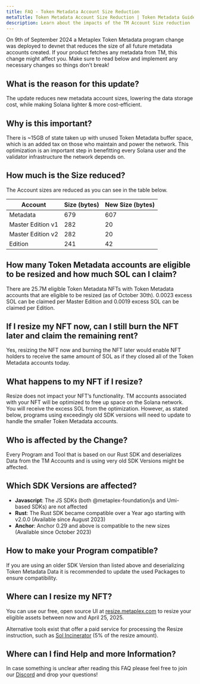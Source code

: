 ```yaml
---
title: FAQ - Token Metadata Account Size Reduction
metaTitle: Token Metadata Account Size Reduction | Token Metadata Guides
description: Learn about the impacts of the TM Account Size reduction
---
```


On 9th of September 2024 a Metaplex Token Metadata program change was deployed to devnet that reduces the size of all future metadata accounts created. If your product fetches any metadata from TM, this change might affect you. Make sure to read below and implement any necessary changes so things don't break!

## What is the reason for this update?

The update reduces new metadata account sizes, lowering the data storage cost, while making Solana lighter & more cost-efficient.

## Why is this important?

There is ~15GB of state taken up with unused Token Metadata buffer space, which is an added tax on those who maintain and power the network. This optimization is an important step in benefitting every Solana user and the validator infrastructure the network depends on.

## How much is the Size reduced?

The Account sizes are reduced as you can see in the table below.

| Account           | Size (bytes) | New Size (bytes) |
| ----------------- | ------------ | ---------------- |
| Metadata          | 679          | 607              |
| Master Edition v1 | 282          | 20               |
| Master Edition v2 | 282          | 20               |
| Edition           | 241          | 42               |

## How many Token Metadata accounts are eligible to be resized and how much SOL can I claim?

There are 25.7M eligible Token Metadata NFTs with Token Metadata accounts that are eligible to be resized (as of October 30th). 0.0023 excess SOL can be claimed per Master Edition and 0.0019 excess SOL can be claimed per Edition.

## If I resize my NFT now, can I still burn the NFT later and claim the remaining rent?

Yes, resizing the NFT now and burning the NFT later would enable NFT holders to receive the same amount of SOL as if they closed all of the Token Metadata accounts today.

## What happens to my NFT if I resize?

Resize does not impact your NFT’s functionality. TM accounts associated with your NFT will be optimized to free up space on the Solana network. You will receive the excess SOL from the optimization. However, as stated below, programs
using exceedingly old SDK versions will need to update to handle the smaller Token Metadata accounts.

## Who is affected by the Change?

Every Program and Tool that is based on our Rust SDK and deserializes Data from the TM Accounts and is using very old SDK Versions might be affected.

## Which SDK Versions are affected?

- **Javascript**: The JS SDKs (both @metaplex-foundation/js and Umi-based SDKs) are not affected
- **Rust**: The Rust SDK became compatible over a Year ago starting with v2.0.0 (Available since August 2023)
- **Anchor**: Anchor 0.29 and above is compatible to the new sizes (Available since October 2023)

## How to make your Program compatible?

If you are using an older SDK Version than listed above and deserializing Token Metadata Data it is recommended to update the used Packages to ensure compatibility.

## Where can I resize my NFT?

You can use our free, open source UI at [resize.metaplex.com](https://resize.metaplex.com) to resize your eligible assets between now and April 25, 2025.

Alternative tools exist that offer a paid service for processing the Resize instruction, such as [Sol Incinerator](https://sol-incinerator.com/) (5% of the resize amount).

## Where can I find Help and more Information?

In case something is unclear after reading this FAQ please feel free to join our [Discord](https://discord.gg/metaplex) and drop your questions!
